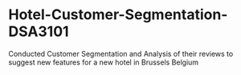# Hotel-Customer-Segmentation-DSA3101
Conducted Customer Segmentation and Analysis of their reviews to suggest new features for a new hotel in Brussels Belgium
